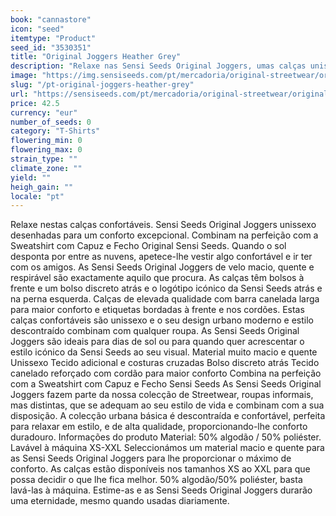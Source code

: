 ```yaml
---
book: "cannastore"
icon: "seed"
itemtype: "Product"
seed_id: "3530351"
title: "Original Joggers Heather Grey"
description: "Relaxe nas Sensi Seeds Original Joggers, umas calças unissexo desenhadas para um conforto excepcional. Compre já!"
image: "https://img.sensiseeds.com/pt/mercadoria/original-streetwear/original-joggers-heather-grey-image.png"
slug: "/pt-original-joggers-heather-grey"
url: "https://sensiseeds.com/pt/mercadoria/original-streetwear/original-joggers-heather-grey?a_aid=cannastore"
price: 42.5
currency: "eur"
number_of_seeds: 0
category: "T-Shirts"
flowering_min: 0
flowering_max: 0
strain_type: ""
climate_zone: ""
yield: ""
heigh_gain: ""
locale: "pt"
---
```

Relaxe nestas calças confortáveis. Sensi Seeds Original Joggers unissexo desenhadas para um conforto excepcional. Combinam na perfeição com a Sweatshirt com Capuz e Fecho Original Sensi Seeds. Quando o sol desponta por entre as nuvens, apetece-lhe vestir algo confortável e ir ter com os amigos. As Sensi Seeds Original Joggers de velo macio, quente e respirável são exactamente aquilo que procura. As calças têm bolsos à frente e um bolso discreto atrás e o logótipo icónico da Sensi Seeds atrás e na perna esquerda. Calças de elevada qualidade com barra canelada larga para maior conforto e etiquetas bordadas à frente e nos cordões. Estas calças confortáveis são unissexo e o seu design urbano moderno e estilo descontraído combinam com qualquer roupa. As Sensi Seeds Original Joggers são ideais para dias de sol ou para quando quer acrescentar o estilo icónico da Sensi Seeds ao seu visual. Material muito macio e quente Unissexo Tecido adicional e costuras cruzadas Bolso discreto atrás Tecido canelado reforçado com cordão para maior conforto Combina na perfeição com a Sweatshirt com Capuz e Fecho Sensi Seeds As Sensi Seeds Original Joggers fazem parte da nossa colecção de Streetwear, roupas informais, mas distintas, que se adequam ao seu estilo de vida e combinam com a sua disposição. A colecção urbana básica é descontraída e confortável, perfeita para relaxar em estilo, e de alta qualidade, proporcionando-lhe conforto duradouro. Informações do produto Material: 50% algodão / 50% poliéster. Lavável à máquina XS-XXL Seleccionámos um material macio e quente para as Sensi Seeds Original Joggers para lhe proporcionar o máximo de conforto. As calças estão disponíveis nos tamanhos XS ao XXL para que possa decidir o que lhe fica melhor. 50% algodão/50% poliéster, basta lavá-las à máquina. Estime-as e as Sensi Seeds Original Joggers durarão uma eternidade, mesmo quando usadas diariamente.
